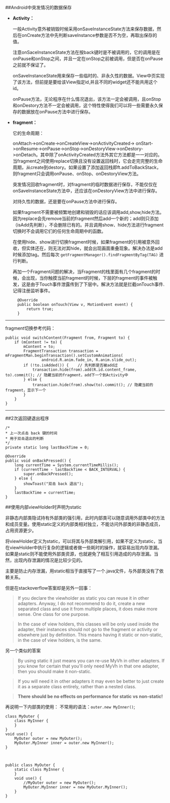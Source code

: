 ##Android中突发情况的数据保存



- **Activity：**
  
	一般Activity意外被销毁时候采用onSaveInstanceState方法来保存数据，然后在onCreate方法中先判断saveInstance参数是否不为空，再取出保存的值。

	注意onSaceInstanceState方法在按back键时是不被调用的，它的调用是在onPause和onStop之间，并且一定在onStop之前被调用，但是否在onPause之前就不保证了。

	onSaveInstanceState用来保存一些临时的、非永久性的数据。View中页实现了该方法，但前提是要给该View指定id,并且不同的widget还不能共用这个id。

	onPause方法，无论程序在什么情况退出，该方法一定会被调用，且onStop和onDestory方法不一定会被调用，这个特性使得我们可以将一些需要永久保存的数据放在onPause方法中进行保存。

- **fragment：**

	它的生命周期：
	
	onAttach->onCreate->onCreateView->onActivityCreated->
	onStart->onResume->onPause->onStop->onDestoryView->onDestory->onDetach。其中除了onActivityCreated方法外其它方法都是一一对应的。当fragment之间使用replace切换且没有设置返回栈时，它会走完完整的生命周期，从create到destory。如果设置了添加返回栈即ft.addToBackStack，则fragment只会调用onPause、onStop、onDestoryView方法。

	突发情况回收fragment时，对fragment的临时数据进行保存，不能仅仅在onSaveInstanceState方法中，还应该在onDestoryView方法中进行保存。

	对持久性的数据，还是要在onPause方法中进行保存。

	如果fragment不需要被频繁地创建和销毁的话应该调用add,show,hide方法。因为replace会先remove当前的fragment然后add一个新的；add则只添加（isAdd先判断），不会删除已有的。并且调用show、hide方法进行fragment切换时不会调用它们的任何生命周期中的函数。

	在使用hide、show进行切换fragment时候，如果fragment的引用被意外回收，但实体还在，则无法对其hide，就会出现画面重叠现象。解决办法是add时候添加tag。然后每次
	`getFragmentManager().findFragmentByTag(TAG)`
	进行判断。

	再加一个Fragment问题的解决，当Fragment的栈里面有几个fragment的时候，会出现，当你触摸当前fragment的时候，下层的fragment的事件被触发，这是由于Touch事件泄露传到了下层中。解决方法就是拦截onTouch事件.记得注册监听事件。

		@Override  
    	public boolean onTouch(View v, MotionEvent event) {  
        	return true;  
    	} 

 

----------
fragment切换参考代码：
				
	public void switchContent(Fragment from, Fragment to) {
        if (mContent != to) {
            mContent = to;
            FragmentTransaction transaction = mFragmentMan.beginTransaction().setCustomAnimations(
                    android.R.anim.fade_in, R.anim.slide_out);
            if (!to.isAdded()) {    // 先判断是否被add过
                transaction.hide(from).add(R.id.content_frame, to).commit(); // 隐藏当前的fragment，add下一个到Activity中
            } else {
                transaction.hide(from).show(to).commit(); // 隐藏当前的fragment，显示下一个
            }
        }
	}
    

----------

##2次返回键退出程序


	/*
   	* 上一次点击 back 键的时间
   	* 用于双击退出的判断
   	*/ 
	private static long lastBackTime = 0;

	@Override
  	public void onBackPressed() {
	    long currentTime = System.currentTimeMillis();
	    if (currentTime - lastBackTime < BACK_INTERVAL) {
	      	super.onBackPressed();
	    } else {
	      	showToast("双击 back 退出");
	    }
	    lastBackTime = currentTime;
	}


##使用内部viewHolder时声明为static

非静态内部类隐试持有外部类的强引用，此时内部类可以随意调用外部类中的方法和成员变量。使用static定义的内部类相对独立，不能访问外部类的非静态成员，占用资源更少。

将viewHolder定义为static，可以将其与外部类解引用，如果不定义为static，当在viewHolder中执行复杂的逻辑或者做一些耗时的操作，就容易出现内存泄漏。如果是static则不能使用外部类资源，也就避免了相互引用造成的内存泄漏。当然，出现内存泄漏的情况是比较少见的。

主要是防止内存泄漏，用static相当于直接写了一个.java文件，与外部类没有了依赖关系。

但是在stackoverflow答案却是另外一回事：

>If you declare the viewholder as static you can reuse it in other adapters. Anyway, I do not recommend to do it, create a new separated class and use it from multiple places, it does make more sense. One class for one purpose.

>In the case of view holders, this classes will be only used inside the adapter, their instances should not go to the fragment or activity or elsewhere just by definition. This means having it static or non-static, in the case of view holders, is the same.

另一个类似的答案
>By using static it just means you can re-use MyVh in other adapters. If you know for certain that you'll only need MyVh in that one adapter, then you should make it non-static.

>If you will need it in other adapters it may even be better to just create it as a separate class entirely, rather than a nested class.

>**There should be no effects on performance for static vs non-static!**


再说明一下内部类的使用：
不常用的语法：`outer.new MyInner()`;

	class MyOuter {
        class MyInner {
        }
    }
    void use() {
        MyOuter outer = new MyOuter();
        MyOuter.MyInner inner = outer.new MyInner();
    }



	public class MyOuter {
	    static class MyInner {
	    }
	    void use() {
	        //MyOuter outer = new MyOuter();
	        MyOuter.MyInner inner = new MyOuter.MyInner();
	    }
	}